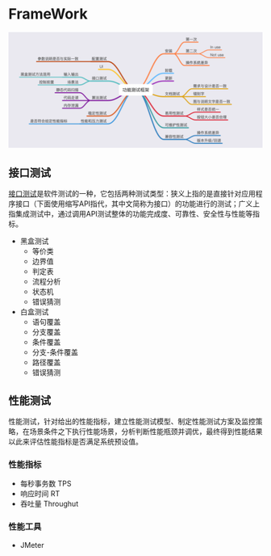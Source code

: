 # FrameWork

![functional-test-framework](../images/functional-test-framework.png)

## 接口测试

[接口测试](https://zh.wikipedia.org/wiki/%E6%8E%A5%E5%8F%A3%E6%B5%8B%E8%AF%95)是软件测试的一种，它包括两种测试类型：狭义上指的是直接针对应用程序接口（下面使用缩写API指代，其中文简称为接口）的功能进行的测试；广义上指集成测试中，通过调用API测试整体的功能完成度、可靠性、安全性与性能等指标。

* 黑盒测试
  * 等价类
  * 边界值
  * 判定表
  * 流程分析
  * 状态机
  * 错误猜测
* 白盒测试
  * 语句覆盖
  * 分支覆盖
  * 条件覆盖
  * 分支-条件覆盖
  * 路径覆盖
  * 错误猜测

## 性能测试

性能测试，针对给出的性能指标，建立性能测试模型、制定性能测试方案及监控策略，在场景条件之下执行性能场景，分析判断性能瓶颈并调优，最终得到性能结果以此来评估性能指标是否满足系统预设值。

### 性能指标

* 每秒事务数 TPS
* 响应时间 RT
* 吞吐量 Throughut

### 性能工具

* JMeter

